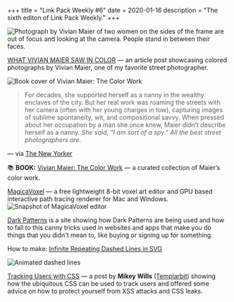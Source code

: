 +++
title = "Link Pack Weekly #6"
date = 2020-01-16
description = "The sixth editon of Link Pack Weekly."
+++

<div class="bannerImage">
    <img src="/images/scott-maier15.jpg" alt="Photograph by Vivian Maier of two women on the sides of the frame are out of focus and looking at the camera. People stand in between their faces.">
</div>

[WHAT VIVIAN MAIER SAW IN COLOR](https://www.newyorker.com/culture/photo-booth/what-vivian-maier-saw-in-color?verso=true) — an article post showcasing colored photographs by Vivian Maier, one of my favorite street photographer.

<img class="east" src="/images/vivianmaiercolorwork.jpg" alt="Book cover of Vivian Maier: The Color Work">

> For decades, she supported herself as a nanny in the wealthy enclaves of the city. But her real work was roaming the streets with her camera (often with her young charges in tow), capturing images of sublime spontaneity, wit, and compositional savvy. When pressed about her occupation by a man she once knew, Maier didn’t describe herself as a nanny. *She said, “I am sort of a spy.” All the best street photographers are.*

— via [The New Yorker](https://www.newyorker.com)

📚 **BOOK:** [Vivian Maier: The Color Work](http://www.vivianmaier.com/vivian-maier-books/vivian-maier-the-color-work-book/) — a curated collection of Maier’s color work.


[MagicaVoxel](https://ephtracy.github.io) — a free lightweight 8-bit voxel art editor and GPU based interactive path tracing renderer for Mac and Windows.
![Snapshot of MagicaVoxel editor](/images/snapshot-magicavoxel-editor.png)

[Dark Patterns](https://www.darkpatterns.org) is a site showing how Dark Patterns are being used and how to fall to this canny tricks used in websites and apps that make you do things that you didn't mean to, like buying or signing up for something.

How to make: [Infinite Repeating Dashed Lines in SVG](https://www.maxmin.io/2019/01/21/Infinite-Repeating-Dashed-Lines-in-SVG/)

![Animated dashed lines](/images/animated_lines.svg)

[Tracking Users with CSS](https://www.templarbit.com/blog/2018/03/20/tracking-users-with-css/) — a post by **Mikey Wills** ([Templarbit](https://www.templarbit.com)) showing how the ubiquitous CSS can be used to track users and offered some advice on how to protect yourself from XSS attacks and CSS leaks.
